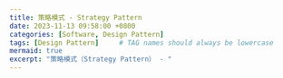 ```yaml
---
title: 策略模式 - Strategy Pattern
date: 2023-11-13 09:58:00 +0800
categories: [Software, Design Pattern]
tags: [Design Pattern]     # TAG names should always be lowercase
mermaid: true
excerpt: "策略模式（Strategy Pattern） - "
---
```

